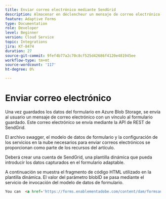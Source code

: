 ```yaml
---
title: Enviar correo electrónico mediante SendGrid
description: Almacenar en déclencheur un mensaje de correo electrónico con un vínculo al formulario guardado
feature: Adaptive Forms
type: Documentation
role: Developer
level: Beginner
version: Cloud Service
topic: Integrations
jira: KT-8474
duration: 27
source-git-commit: 9fef4b77a2c70c8cf525d42686f4120e481945ee
workflow-type: tm+mt
source-wordcount: '117'
ht-degree: 0%

---
```


# Enviar correo electrónico

Una vez guardados los datos del formulario en Azure Blob Storage, se envía al usuario un mensaje de correo electrónico con un vínculo al formulario guardado. Este correo electrónico se envía mediante la API de REST de SendGrid.

El archivo swagger, el modelo de datos de formulario y la configuración de los servicios en la nube necesarios para enviar correos electrónicos se proporcionan como parte de los recursos del artículo.

Deberá crear una cuenta de SendGrid, una plantilla dinámica que pueda introducir los datos capturados en el formulario adaptable.


A continuación se muestra el fragmento de código HTML utilizado en la plantilla dinámica. El valor del parámetro blobID se pasa mediante el servicio de invocación del modelo de datos de formulario.

```html
You can  <a href='https://forms.enablementadobe.com/content/dam/formsanddocuments/azureportalstorage/creditcardapplication/jcr:content?wcmmode=disabled&ampguid={{blobID}}'>access your application here</a> and complete it.
```


